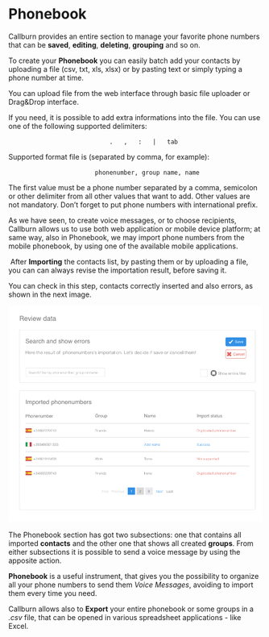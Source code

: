 <h1>Phonebook</h1>


Callburn provides an entire section to manage your favorite phone numbers that can be **saved**, **editing**, **deleting**, **grouping** and so on.

To create your __Phonebook__ you can easily batch add your contacts by uploading a file (csv, txt, xls, xlsx) or by pasting text or simply typing a phone number at time. 	

You can upload file from the web interface through basic file uploader or Drag&Drop interface.

If you need, it is possible to add extra informations into the file. You can use one of the following supported delimiters:	

								.	,	:	|	tab 

Supported format file is (separated by comma, for example):

                            phonenumber, group name, name 

 
<note-box type="warning">
The first value must be a phone number separated by a comma, semicolon or other delimiter from all other values that want to add. Other values are not mandatory. Don’t forget to put phone numbers with international prefix. 
</note-box>

As we have seen, to create voice messages, or to choose recipients, Callburn allows us to use both web application or mobile device platform; at same way, also in Phonebook, we may import phone numbers from the mobile phonebook, by using one of the available mobile applications.	

 After __Importing__ the contacts list, by pasting them or by uploading a file, you can can always revise the importation result, before saving it. 

You can check in this step, contacts correctly inserted and also errors, as shown in the next image.


![Imported Contacts](/assets/imagedoc/ImportedContacts.png)


The Phonebook section has got two subsections: one that contains all imported __contacts__ and the other one that shows all created __groups__. From either subsections it is possible to send a voice message by using the apposite action.

__Phonebook__ is a useful instrument, that gives you the possibility to organize all your phone numbers to send them _Voice Messages_, avoiding to import them every time you need.

Callburn allows also to __Export__ your entire phonebook or some groups in a *.csv* file, that can be opened in various spreadsheet applications - like Excel.


